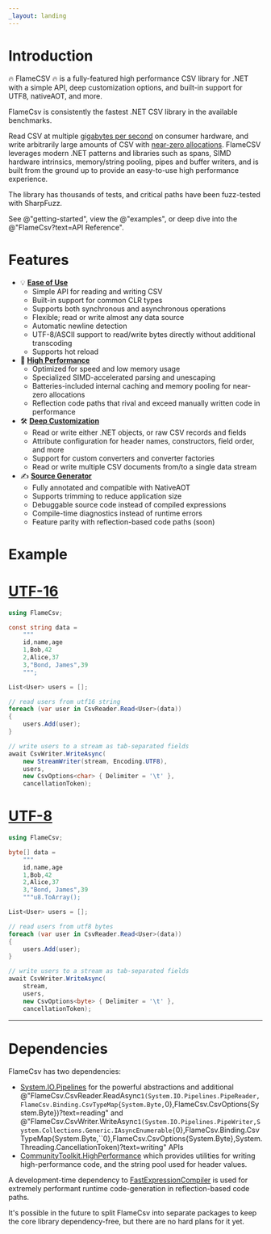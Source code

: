 ```yaml
---
_layout: landing
---
```


# Introduction

🔥 FlameCSV 🔥 is a fully-featured high performance CSV library for .NET with a simple API, deep customization options, and built-in support for UTF8, nativeAOT, and more.

FlameCsv is consistently the fastest .NET CSV library in the available benchmarks.

Read CSV at multiple [gigabytes per second](docs/benchmarks.md#reading-without-processing-all-fields) on consumer hardware, and write arbitrarily large amounts of CSV with [near-zero allocations](docs/benchmarks.md#writing-net-objects).
FlameCSV leverages modern .NET patterns and libraries such as spans, SIMD hardware intrinsics, memory/string pooling, pipes and buffer writers, and
is built from the ground up to provide an easy-to-use high performance experience.

The library has thousands of tests, and critical paths have been fuzz-tested with SharpFuzz.

See @"getting-started", view the @"examples", or deep dive into the @"FlameCsv?text=API Reference".

# Features

- 💡 **[Ease of Use](docs/examples.md)**
  - Simple API for reading and writing CSV
  - Built-in support for common CLR types
  - Supports both synchronous and asynchronous operations
  - Flexible; read or write almost any data source
  - Automatic newline detection
  - UTF-8/ASCII support to read/write bytes directly without additional transcoding
  - Supports hot reload
- 🚀 **[High Performance](docs/benchmarks.md)**
  - Optimized for speed and low memory usage
  - Specialized SIMD-accelerated parsing and unescaping
  - Batteries-included internal caching and memory pooling for near-zero allocations
  - Reflection code paths that rival and exceed manually written code in performance
- 🛠️ **[Deep Customization](docs/configuration.md)**
  - Read or write either .NET objects, or raw CSV records and fields
  - Attribute configuration for header names, constructors, field order, and more
  - Support for custom converters and converter factories
  - Read or write multiple CSV documents from/to a single data stream
- ✍️ **[Source Generator](docs/source-generator.md)**
  - Fully annotated and compatible with NativeAOT
  - Supports trimming to reduce application size
  - Debuggable source code instead of compiled expressions
  - Compile-time diagnostics instead of runtime errors
  - Feature parity with reflection-based code paths (soon)

# Example

# [UTF-16](#tab/utf16)
```cs
using FlameCsv;

const string data =
    """
    id,name,age
    1,Bob,42
    2,Alice,37
    3,"Bond, James",39
    """;

List<User> users = [];

// read users from utf16 string
foreach (var user in CsvReader.Read<User>(data))
{
    users.Add(user);
}

// write users to a stream as tab-separated fields
await CsvWriter.WriteAsync(
    new StreamWriter(stream, Encoding.UTF8),
    users,
    new CsvOptions<char> { Delimiter = '\t' },
    cancellationToken);
```

# [UTF-8](#tab/utf8)
```cs
using FlameCsv;

byte[] data =
    """
    id,name,age
    1,Bob,42
    2,Alice,37
    3,"Bond, James",39
    """u8.ToArray();

List<User> users = [];

// read users from utf8 bytes
foreach (var user in CsvReader.Read<User>(data))
{
    users.Add(user);
}

// write users to a stream as tab-separated fields
await CsvWriter.WriteAsync(
    stream,
    users,
    new CsvOptions<byte> { Delimiter = '\t' },
    cancellationToken);
```
---

# Dependencies

FlameCsv has two dependencies:
 - [System.IO.Pipelines](https://www.nuget.org/packages/system.io.pipelines/) for the powerful abstractions and additional @"FlameCsv.CsvReader.ReadAsync``1(System.IO.Pipelines.PipeReader,FlameCsv.Binding.CsvTypeMap{System.Byte,``0},FlameCsv.CsvOptions{System.Byte})?text=reading" and @"FlameCsv.CsvWriter.WriteAsync``1(System.IO.Pipelines.PipeWriter,System.Collections.Generic.IAsyncEnumerable{``0},FlameCsv.Binding.CsvTypeMap{System.Byte,``0},FlameCsv.CsvOptions{System.Byte},System.Threading.CancellationToken)?text=writing" APIs
 - [CommunityToolkit.HighPerformance](https://github.com/CommunityToolkit/dotnet) which provides utilities for writing high-performance code, and the string pool used for header values.

A development-time dependency to [FastExpressionCompiler](https://github.com/dadhi/FastExpressionCompiler) is used for extremely performant runtime code-generation in reflection-based code paths.

It's possible in the future to split FlameCsv into separate packages to keep the core library dependency-free, but there are no hard plans for it yet.
